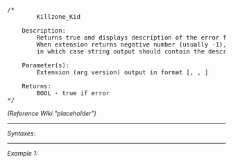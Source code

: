 <pre>/*
		Killzone_Kid

	Description:
		Returns true and displays description of the error from extension if there was an error. 
		When extension returns negative number (usually -1), it is considered an indication of some sort of error, 
		in which case string output should contain the description of the error.

	Parameter(s):
		Extension (arg version) output in format [<string>, <number>, <number>]

	Returns:
		BOOL - true if error
*/</pre>

*(Reference Wiki "placeholder")*


---
*Syntaxes:*

<!-- [] call `BIN_fnc_isExtensionError` -->

---
*Example 1:*

<!-- 
```sqf
[] call BIN_fnc_isExtensionError;
``` -->